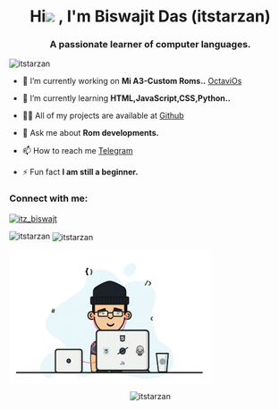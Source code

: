 <h1 align="center">Hi<img src="https://raw.githubusercontent.com/iampavangandhi/iampavangandhi/master/gifs/Hi.gif" width="25px"> , I'm Biswajit Das (itstarzan)</h1>
<h3 align="center">A passionate learner of computer languages.</h3>

<p align="left"> <img src="https://komarev.com/ghpvc/?username=itstarzan&label=Profile%20views&color=0e75b6&style=flat" alt="itstarzan" /> </p>

- 🔭 I’m currently working on **Mi A3-Custom Roms..** [OctaviOs](https://octavi-os.com/downloads?s=laurel_sprout)

- 🌱 I’m currently learning **HTML,JavaScript,CSS,Python..**

- 👨‍💻 All of my projects are available at [Github](https://github.com/itstarzan)

- 💬 Ask me about **Rom developments.**

- 📫 How to reach me [Telegram](https://t.me/its_tarzan)

- ⚡ Fun fact **I am still a beginner.**

<h3 align="left">Connect with me:</h3>
<p align="left">
<a href="https://instagram.com/itz_biswajt" target="blank"><img align="center" src="https://raw.githubusercontent.com/rahuldkjain/github-profile-readme-generator/master/src/images/icons/Social/instagram.svg" alt="itz_biswajt" height="30" width="40" /></a>
</p>
<p><img align="left" src="https://github-readme-stats.vercel.app/api/top-langs?username=itstarzan&show_icons=true&locale=en&layout=compact" alt="itstarzan" /></p>
<p>&nbsp;<img align="center" src="https://github-readme-stats.vercel.app/api?username=itstarzan&show_icons=true&locale=en" alt="itstarzan" /></p>
<p><img align="center" src="https://raw.githubusercontent.com/itstarzan/itstarzan/master/folder/music.gif" alt="music ?" width="360" height="240" /></p>
<p align="center"><img width="100" src="https://komarev.com/ghpvc/?username=itstarzan&color=green&style=flat-square&label=Visitors" alt="itstarzan"></p>
